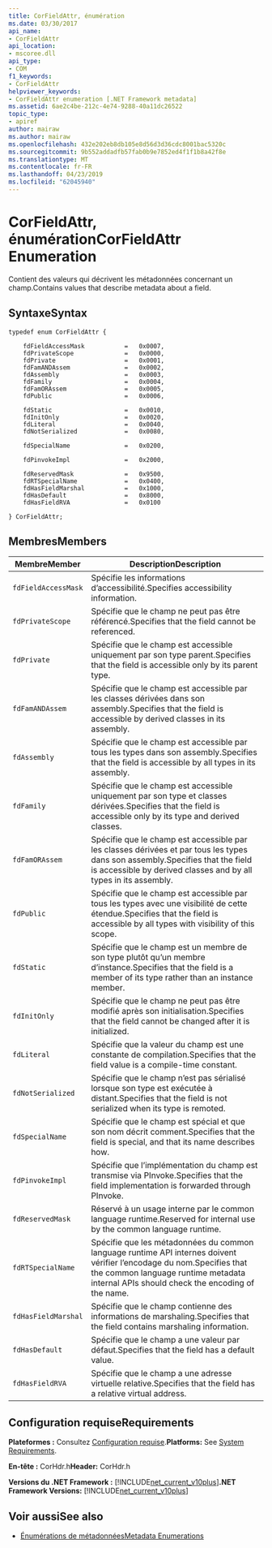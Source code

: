 ```yaml
---
title: CorFieldAttr, énumération
ms.date: 03/30/2017
api_name:
- CorFieldAttr
api_location:
- mscoree.dll
api_type:
- COM
f1_keywords:
- CorFieldAttr
helpviewer_keywords:
- CorFieldAttr enumeration [.NET Framework metadata]
ms.assetid: 6ae2c4be-212c-4e74-9288-40a11dc26522
topic_type:
- apiref
author: mairaw
ms.author: mairaw
ms.openlocfilehash: 432e202eb8db105e8d56d3d36cdc8001bac5320c
ms.sourcegitcommit: 9b552addadfb57fab0b9e7852ed4f1f1b8a42f8e
ms.translationtype: MT
ms.contentlocale: fr-FR
ms.lasthandoff: 04/23/2019
ms.locfileid: "62045940"
---
```

# <a name="corfieldattr-enumeration"></a><span data-ttu-id="447d4-102">CorFieldAttr, énumération</span><span class="sxs-lookup"><span data-stu-id="447d4-102">CorFieldAttr Enumeration</span></span>
<span data-ttu-id="447d4-103">Contient des valeurs qui décrivent les métadonnées concernant un champ.</span><span class="sxs-lookup"><span data-stu-id="447d4-103">Contains values that describe metadata about a field.</span></span>  
  
## <a name="syntax"></a><span data-ttu-id="447d4-104">Syntaxe</span><span class="sxs-lookup"><span data-stu-id="447d4-104">Syntax</span></span>  
  
```  
typedef enum CorFieldAttr {  
  
    fdFieldAccessMask           =   0x0007,  
    fdPrivateScope              =   0x0000,  
    fdPrivate                   =   0x0001,  
    fdFamANDAssem               =   0x0002,  
    fdAssembly                  =   0x0003,  
    fdFamily                    =   0x0004,  
    fdFamORAssem                =   0x0005,  
    fdPublic                    =   0x0006,  
  
    fdStatic                    =   0x0010,  
    fdInitOnly                  =   0x0020,  
    fdLiteral                   =   0x0040,  
    fdNotSerialized             =   0x0080,  
  
    fdSpecialName               =   0x0200,  
  
    fdPinvokeImpl               =   0x2000,  
  
    fdReservedMask              =   0x9500,  
    fdRTSpecialName             =   0x0400,  
    fdHasFieldMarshal           =   0x1000,  
    fdHasDefault                =   0x8000,  
    fdHasFieldRVA               =   0x0100  
  
} CorFieldAttr;  
```  
  
## <a name="members"></a><span data-ttu-id="447d4-105">Membres</span><span class="sxs-lookup"><span data-stu-id="447d4-105">Members</span></span>  
  
|<span data-ttu-id="447d4-106">Membre</span><span class="sxs-lookup"><span data-stu-id="447d4-106">Member</span></span>|<span data-ttu-id="447d4-107">Description</span><span class="sxs-lookup"><span data-stu-id="447d4-107">Description</span></span>|  
|------------|-----------------|  
|`fdFieldAccessMask`|<span data-ttu-id="447d4-108">Spécifie les informations d’accessibilité.</span><span class="sxs-lookup"><span data-stu-id="447d4-108">Specifies accessibility information.</span></span>|  
|`fdPrivateScope`|<span data-ttu-id="447d4-109">Spécifie que le champ ne peut pas être référencé.</span><span class="sxs-lookup"><span data-stu-id="447d4-109">Specifies that the field cannot be referenced.</span></span>|  
|`fdPrivate`|<span data-ttu-id="447d4-110">Spécifie que le champ est accessible uniquement par son type parent.</span><span class="sxs-lookup"><span data-stu-id="447d4-110">Specifies that the field is accessible only by its parent type.</span></span>|  
|`fdFamANDAssem`|<span data-ttu-id="447d4-111">Spécifie que le champ est accessible par les classes dérivées dans son assembly.</span><span class="sxs-lookup"><span data-stu-id="447d4-111">Specifies that the field is accessible by derived classes in its assembly.</span></span>|  
|`fdAssembly`|<span data-ttu-id="447d4-112">Spécifie que le champ est accessible par tous les types dans son assembly.</span><span class="sxs-lookup"><span data-stu-id="447d4-112">Specifies that the field is accessible by all types in its assembly.</span></span>|  
|`fdFamily`|<span data-ttu-id="447d4-113">Spécifie que le champ est accessible uniquement par son type et classes dérivées.</span><span class="sxs-lookup"><span data-stu-id="447d4-113">Specifies that the field is accessible only by its type and derived classes.</span></span>|  
|`fdFamORAssem`|<span data-ttu-id="447d4-114">Spécifie que le champ est accessible par les classes dérivées et par tous les types dans son assembly.</span><span class="sxs-lookup"><span data-stu-id="447d4-114">Specifies that the field is accessible by derived classes and by all types in its assembly.</span></span>|  
|`fdPublic`|<span data-ttu-id="447d4-115">Spécifie que le champ est accessible par tous les types avec une visibilité de cette étendue.</span><span class="sxs-lookup"><span data-stu-id="447d4-115">Specifies that the field is accessible by all types with visibility of this scope.</span></span>|  
|`fdStatic`|<span data-ttu-id="447d4-116">Spécifie que le champ est un membre de son type plutôt qu’un membre d’instance.</span><span class="sxs-lookup"><span data-stu-id="447d4-116">Specifies that the field is a member of its type rather than an instance member.</span></span>|  
|`fdInitOnly`|<span data-ttu-id="447d4-117">Spécifie que le champ ne peut pas être modifié après son initialisation.</span><span class="sxs-lookup"><span data-stu-id="447d4-117">Specifies that the field cannot be changed after it is initialized.</span></span>|  
|`fdLiteral`|<span data-ttu-id="447d4-118">Spécifie que la valeur du champ est une constante de compilation.</span><span class="sxs-lookup"><span data-stu-id="447d4-118">Specifies that the field value is a compile-time constant.</span></span>|  
|`fdNotSerialized`|<span data-ttu-id="447d4-119">Spécifie que le champ n’est pas sérialisé lorsque son type est exécutée à distant.</span><span class="sxs-lookup"><span data-stu-id="447d4-119">Specifies that the field is not serialized when its type is remoted.</span></span>|  
|`fdSpecialName`|<span data-ttu-id="447d4-120">Spécifie que le champ est spécial et que son nom décrit comment.</span><span class="sxs-lookup"><span data-stu-id="447d4-120">Specifies that the field is special, and that its name describes how.</span></span>|  
|`fdPinvokeImpl`|<span data-ttu-id="447d4-121">Spécifie que l’implémentation du champ est transmise via PInvoke.</span><span class="sxs-lookup"><span data-stu-id="447d4-121">Specifies that the field implementation is forwarded through PInvoke.</span></span>|  
|`fdReservedMask`|<span data-ttu-id="447d4-122">Réservé à un usage interne par le common language runtime.</span><span class="sxs-lookup"><span data-stu-id="447d4-122">Reserved for internal use by the common language runtime.</span></span>|  
|`fdRTSpecialName`|<span data-ttu-id="447d4-123">Spécifie que les métadonnées du common language runtime API internes doivent vérifier l’encodage du nom.</span><span class="sxs-lookup"><span data-stu-id="447d4-123">Specifies that the common language runtime metadata internal APIs should check the encoding of the name.</span></span>|  
|`fdHasFieldMarshal`|<span data-ttu-id="447d4-124">Spécifie que le champ contienne des informations de marshaling.</span><span class="sxs-lookup"><span data-stu-id="447d4-124">Specifies that the field contains marshaling information.</span></span>|  
|`fdHasDefault`|<span data-ttu-id="447d4-125">Spécifie que le champ a une valeur par défaut.</span><span class="sxs-lookup"><span data-stu-id="447d4-125">Specifies that the field has a default value.</span></span>|  
|`fdHasFieldRVA`|<span data-ttu-id="447d4-126">Spécifie que le champ a une adresse virtuelle relative.</span><span class="sxs-lookup"><span data-stu-id="447d4-126">Specifies that the field has a relative virtual address.</span></span>|  
  
## <a name="requirements"></a><span data-ttu-id="447d4-127">Configuration requise</span><span class="sxs-lookup"><span data-stu-id="447d4-127">Requirements</span></span>  
 <span data-ttu-id="447d4-128">**Plateformes :** Consultez [Configuration requise](../../../../docs/framework/get-started/system-requirements.md).</span><span class="sxs-lookup"><span data-stu-id="447d4-128">**Platforms:** See [System Requirements](../../../../docs/framework/get-started/system-requirements.md).</span></span>  
  
 <span data-ttu-id="447d4-129">**En-tête :** CorHdr.h</span><span class="sxs-lookup"><span data-stu-id="447d4-129">**Header:** CorHdr.h</span></span>  
  
 <span data-ttu-id="447d4-130">**Versions du .NET Framework :** [!INCLUDE[net_current_v10plus](../../../../includes/net-current-v10plus-md.md)]</span><span class="sxs-lookup"><span data-stu-id="447d4-130">**.NET Framework Versions:** [!INCLUDE[net_current_v10plus](../../../../includes/net-current-v10plus-md.md)]</span></span>  
  
## <a name="see-also"></a><span data-ttu-id="447d4-131">Voir aussi</span><span class="sxs-lookup"><span data-stu-id="447d4-131">See also</span></span>

- [<span data-ttu-id="447d4-132">Énumérations de métadonnées</span><span class="sxs-lookup"><span data-stu-id="447d4-132">Metadata Enumerations</span></span>](../../../../docs/framework/unmanaged-api/metadata/metadata-enumerations.md)
